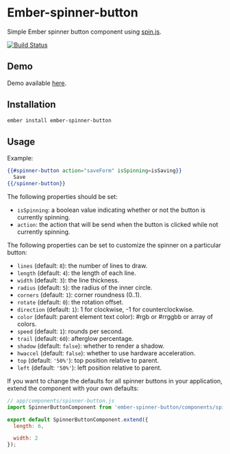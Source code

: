 # Ember-spinner-button

Simple Ember spinner button component using [spin.js](http://fgnass.github.io/spin.js/).

[![Build Status](https://travis-ci.org/RSSchermer/ember-spinner-button.svg?branch=master)](https://travis-ci.org/RSSchermer/ember-spinner-button)

## Demo
Demo available [here](http://rsschermer.github.io/ember-spinner-button/).

## Installation

``` bash
ember install ember-spinner-button
```

## Usage

Example:

``` handlebars
{{#spinner-button action="saveForm" isSpinning=isSaving}}
  Save
{{/spinner-button}}
```

The following properties should be set:

* `isSpinning`: a boolean value indicating whether or not the button is currently spinning.
* `action`: the action that will be send when the button is clicked while not currently spinning.

The following properties can be set to customize the spinner on a particular button:

* `lines` (default: `8`): the number of lines to draw.
* `length` (default: `4`): the length of each line.
* `width` (default: `3`): the line thickness.
* `radius` (default: `5`): the radius of the inner circle.
* `corners` (default: `1`): corner roundness (0..1).
* `rotate` (default: `0`): the rotation offset.
* `direction` (default: `1`): 1 for clockwise, -1 for counterclockwise.
* `color` (default: parent element text color): #rgb or #rrggbb or array of colors.
* `speed` (default: `1`): rounds per second.
* `trail` (default: `60`): afterglow percentage.
* `shadow` (default: `false`): whether to render a shadow.
* `hwaccel` (default: `false`): whether to use hardware acceleration.
* `top` (default: `'50%'`): top position relative to parent.
* `left` (default: `'50%'`): left position relative to parent.

If you want to change the defaults for all spinner buttons in your application, extend the component with your own
defaults:

```javascript
// app/components/spinner-button.js
import SpinnerButtonComponent from 'ember-spinner-button/components/spinner-button';

export default SpinnerButtonComponent.extend({
  length: 6,

  width: 2
});
```
